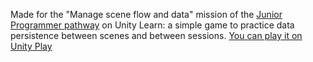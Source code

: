 Made for the "Manage scene flow and data" mission of the [Junior Programmer pathway](https://learn.unity.com/pathway/junior-programmer) on Unity Learn: a simple game to practice data persistence between scenes and between sessions.
[You can play it on Unity Play](https://play.unity.com/mg/other/webgl-builds-356155)
